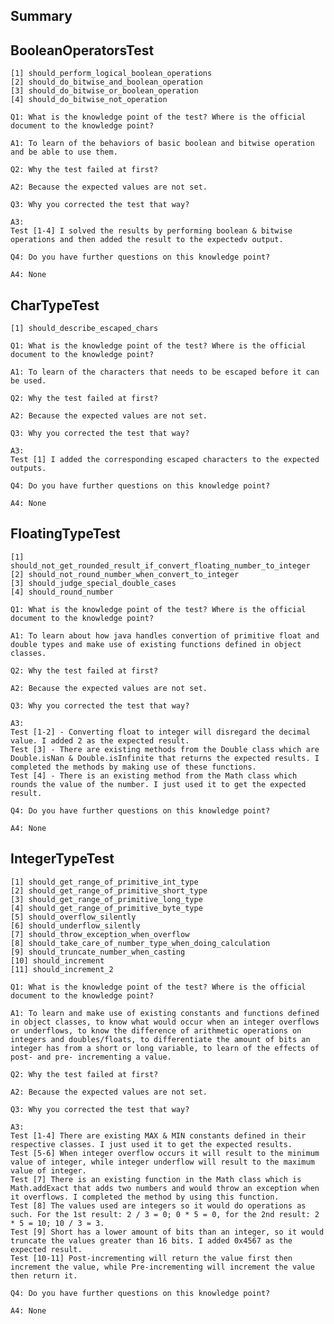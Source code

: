Summary
-
BooleanOperatorsTest
-
    [1] should_perform_logical_boolean_operations
    [2] should_do_bitwise_and_boolean_operation
    [3] should_do_bitwise_or_boolean_operation
    [4] should_do_bitwise_not_operation

    Q1: What is the knowledge point of the test? Where is the official document to the knowledge point?
    
    A1: To learn of the behaviors of basic boolean and bitwise operation and be able to use them.

    Q2: Why the test failed at first?
    
    A2: Because the expected values are not set.

    Q3: Why you corrected the test that way?
    
    A3: 
    Test [1-4] I solved the results by performing boolean & bitwise operations and then added the result to the expectedv output.

    Q4: Do you have further questions on this knowledge point?
    
    A4: None

CharTypeTest
-
    [1] should_describe_escaped_chars

    Q1: What is the knowledge point of the test? Where is the official document to the knowledge point?
    
    A1: To learn of the characters that needs to be escaped before it can be used.
    
    Q2: Why the test failed at first?
    
    A2: Because the expected values are not set.

    Q3: Why you corrected the test that way?
    
    A3: 
    Test [1] I added the corresponding escaped characters to the expected outputs.

    Q4: Do you have further questions on this knowledge point?
    
    A4: None

FloatingTypeTest
-
    [1] should_not_get_rounded_result_if_convert_floating_number_to_integer
    [2] should_not_round_number_when_convert_to_integer
    [3] should_judge_special_double_cases
    [4] should_round_number

    Q1: What is the knowledge point of the test? Where is the official document to the knowledge point?
    
    A1: To learn about how java handles convertion of primitive float and double types and make use of existing functions defined in object classes. 
    
    Q2: Why the test failed at first?
    
    A2: Because the expected values are not set.

    Q3: Why you corrected the test that way?
    
    A3: 
    Test [1-2] - Converting float to integer will disregard the decimal value. I added 2 as the expected result. 
    Test [3] - There are existing methods from the Double class which are Double.isNan & Double.isInfinite that returns the expected results. I completed the methods by making use of these functions.
    Test [4] - There is an existing method from the Math class which rounds the value of the number. I just used it to get the expected result. 

    Q4: Do you have further questions on this knowledge point?
    
    A4: None

IntegerTypeTest
-
    [1] should_get_range_of_primitive_int_type
    [2] should_get_range_of_primitive_short_type
    [3] should_get_range_of_primitive_long_type
    [4] should_get_range_of_primitive_byte_type
    [5] should_overflow_silently
    [6] should_underflow_silently
    [7] should_throw_exception_when_overflow
    [8] should_take_care_of_number_type_when_doing_calculation
    [9] should_truncate_number_when_casting
    [10] should_increment
    [11] should_increment_2

    Q1: What is the knowledge point of the test? Where is the official document to the knowledge point?
    
    A1: To learn and make use of existing constants and functions defined in object classes, to know what would occur when an integer overflows or underflows, to know the difference of arithmetic operations on integers and doubles/floats, to differentiate the amount of bits an integer has from a short or long variable, to learn of the effects of post- and pre- incrementing a value.
    
    Q2: Why the test failed at first?
    
    A2: Because the expected values are not set.

    Q3: Why you corrected the test that way?
    
    A3: 
    Test [1-4] There are existing MAX & MIN constants defined in their respective classes. I just used it to get the expected results.
    Test [5-6] When integer overflow occurs it will result to the minimum value of integer, while integer underflow will result to the maximum value of integer. 
    Test [7] There is an existing function in the Math class which is Math.addExact that adds two numbers and would throw an exception when it overflows. I completed the method by using this function.
    Test [8] The values used are integers so it would do operations as such. For the 1st result: 2 / 3 = 0; 0 * 5 = 0, for the 2nd result: 2 * 5 = 10; 10 / 3 = 3.
    Test [9] Short has a lower amount of bits than an integer, so it would truncate the values greater than 16 bits. I added 0x4567 as the expected result.
    Test [10-11] Post-incrementing will return the value first then increment the value, while Pre-incrementing will increment the value then return it.

    Q4: Do you have further questions on this knowledge point?
    
    A4: None
